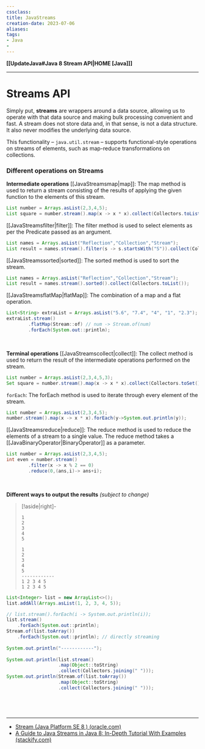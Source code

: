 ```yaml
---
cssclass:
title: JavaStreams
creation-date: 2023-07-06
aliases:
tags:
- Java
- 
---
```

**[[UpdateJava#Java 8 Stream API|HOME [Java]]]**

---
# Streams API
Simply put, **streams** are wrappers around a data source, allowing us to operate with that data source and making bulk processing convenient and fast. A stream does not store data and, in that sense, is not a data structure. It also never modifies the underlying data source.

This functionality – `java.util.stream` – supports functional-style operations on streams of elements, such as map-reduce transformations on 
collections.

### Different operations on Streams
**Intermediate operations**
[[JavaStreamsmap|map]]: The map method is used to return a stream consisting of the results of applying the given function to the elements of this stream.
```java
List number = Arrays.asList(2,3,4,5);
List square = number.stream().map(x -> x * x).collect(Collectors.toList());
```

[[JavaStreamsfilter|filter]]: The filter method is used to select elements as per the Predicate passed as an argument.
```java
List names = Arrays.asList("Reflection","Collection","Stream");
List result = names.stream().filter(s -> s.startsWith("S")).collect(Collectors.toList());
```

[[JavaStreamssorted|sorted]]: The sorted method is used to sort the stream.
```java
List names = Arrays.asList("Reflection","Collection","Stream");  
List result = names.stream().sorted().collect(Collectors.toList());
```

[[JavaStreamsflatMap|flatMap]]: The combination of a map and a flat operation.
```java
List<String> extraList = Arrays.asList("5.6", "7.4", "4", "1", "2.3");
extraList.stream()
		.flatMap(Stream::of) // num -> Stream.of(num)
		.forEach(System.out::println);
```

<br>

**Terminal operations**
[[JavaStreamscollect|collect]]: The collect method is used to return the result of the intermediate operations performed on the stream.
```java
List number = Arrays.asList(2,3,4,5,3);  
Set square = number.stream().map(x -> x * x).collect(Collectors.toSet());
```

`forEach`: The forEach method is used to iterate through every element of the stream.
```java
List number = Arrays.asList(2,3,4,5);
number.stream().map(x -> x * x).forEach(y->System.out.println(y));
```

[[JavaStreamsreduce|reduce]]: The reduce method is used to reduce the elements of a stream to a single value. The reduce method takes a [[JavaBinaryOperator|BinaryOperator]] as a parameter.
```java
List number = Arrays.asList(2,3,4,5);
int even = number.stream()
		.filter(x -> x % 2 == 0)
		.reduce(0,(ans,i)-> ans+i);
```

<br>

**Different ways to output the results** *(subject to change)*
>[!aside|right]-
> ```
> 1
> 2
> 3
> 4
> 5
> 
> 1
> 2
> 3
> 4
> 5
> ------------
> 1 2 3 4 5
> 1 2 3 4 5
> ```

```java
List<Integer> list = new ArrayList<>();  
list.addAll(Arrays.asList(1, 2, 3, 4, 5));

// list.stream().forEach(i -> System.out.println(i));  
list.stream()
	.forEach(System.out::println);  
Stream.of(list.toArray())
	.forEach(System.out::println); // directly streaming  
  
System.out.println("------------");
  
System.out.println(list.stream()
				   .map(Object::toString)  
				   .collect(Collectors.joining(" ")));  
System.out.println(Stream.of(list.toArray())  
				   .map(Object::toString)  
				   .collect(Collectors.joining(" ")));
```

<br>

# 
---
- [Stream (Java Platform SE 8 ) (oracle.com)](https://docs.oracle.com/javase/8/docs/api/java/util/stream/Stream.html)
- [A Guide to Java Streams in Java 8: In-Depth Tutorial With Examples (stackify.com)](https://stackify.com/streams-guide-java-8/)